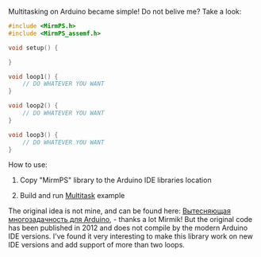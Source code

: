 Multitasking on Arduino became simple! Do not belive me? Take a look:
 
```c++
#include <MirmPS.h>
#include <MirmPS_assemf.h>

void setup() {

}

void loop1() {
	// DO WHATEVER YOU WANT
}

void loop2() {  
	// DO WHATEVER YOU WANT
}

void loop3() {
	// DO WHATEVER YOU WANT
}
```

How to use:

 1) Copy "MirmPS" library to the Arduino IDE libraries location
 
 3) Build and run [Multitask](https://github.com/pi-null-mezon/Arduinomultitask/blob/master/Multitask/Multitask.ino) example

The original idea is not mine, and can be found here: [Вытесняющая многозадачность для Arduino](http://robocraft.ru/blog/985.html), - thanks a lot Mirmik! But the original code has been published in 2012 and does not compile by the modern Arduino IDE versions.
I've found it very interesting to make this library work on new IDE versions and add support of more than two loops.



 
